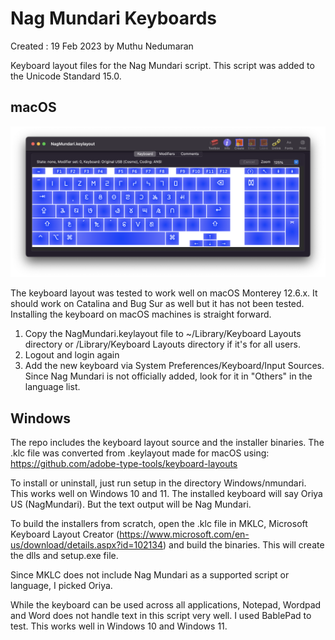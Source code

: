 # Nag Mundari Keyboards

Created : 19 Feb 2023 by Muthu Nedumaran

Keyboard layout files for the Nag Mundari script. This script was added to the Unicode Standard 15.0.

## macOS

![macOS keylayout](https://raw.githubusercontent.com/murasu/nag-mundari-keyboards/main/images/macos.png)

The keyboard layout was tested to work well on macOS Monterey 12.6.x. It should work on Catalina and Bug Sur as well but it has not been tested. Installing the keyboard on macOS machines is straight forward.

1. Copy the NagMundari.keylayout file to ~/Library/Keyboard Layouts directory or /Library/Keyboard Layouts directory if it's for all users.
2. Logout and login again
3. Add the new keyboard via System Preferences/Keyboard/Input Sources. Since Nag Mundari is not officially added, look for it in "Others" in the language list.

## Windows

The repo includes the keyboard layout source and the installer binaries. The .klc file was converted from .keylayout made for macOS using: https://github.com/adobe-type-tools/keyboard-layouts

To install or uninstall, just run setup in the directory Windows/nmundari. This works well on Windows 10 and 11. The installed keyboard will say Oriya US (NagMundari). But the text output will be Nag Mundari.

To build the installers from scratch, open the .klc file in MKLC, Microsoft Keyboard Layout Creator (https://www.microsoft.com/en-us/download/details.aspx?id=102134) and build the binaries. This will create the dlls and setup.exe file.

Since MKLC does not include Nag Mundari as a supported script or language, I picked Oriya. 

While the keyboard can be used across all applications, Notepad, Wordpad and Word does not handle text in this script very well. I used BablePad to test. This works well in Windows 10 and Windows 11.

